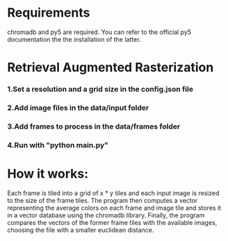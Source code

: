 # Requirements
chromadb and py5 are required. You can refer to the official py5 documentation the the installation of the latter. 
# Retrieval Augmented Rasterization 

<h3>1.Set a resolution and a grid size in the config.json file</h3>
<h3>2.Add image files in the data/input folder</h3>
<h3>3.Add frames to process in the data/frames folder</h3>
<h3>4.Run with "python main.py"</h3>

# How it works:

Each frame is tiled into a grid of x * y tiles and each input image is resized to the size of the frame tiles. The program then computes a vector representing the average colors on each frame and image tile and stores it in a vector database using the chromadb library. Finally, the program compares the vectors of the former frame tiles with the available images, choosing the file with a smaller euclidean distance.

